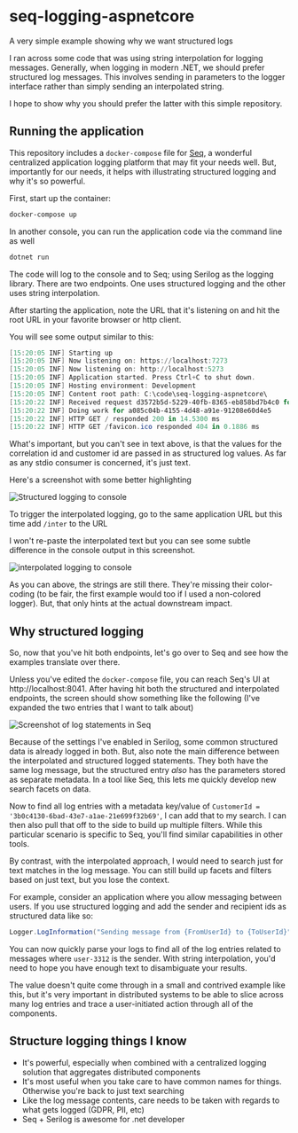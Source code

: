 # seq-logging-aspnetcore
A very simple example showing why we want structured logs

I ran across some code that was using string interpolation for logging messages. Generally, when logging in modern .NET, we should prefer structured log messages. This involves sending in parameters to the logger interface rather than simply sending an interpolated string.

I hope to show why you should prefer the latter with this simple repository.

## Running the application

This repository includes a `docker-compose` file for [Seq](https://datalust.co/seq), a wonderful centralized application logging platform that may fit your needs well. But, importantly for our needs, it helps with illustrating structured logging and why it's so powerful.

First, start up the container:

```powershell
docker-compose up
```

In another console, you can run the application code via the command line as well

```powershell
dotnet run
```

The code will log to the console and to Seq; using Serilog as the logging library. There are two endpoints. One uses structured logging and the other uses string interpolation.

After starting the application, note the URL that it's listening on and hit the root URL in your favorite browser or http client. 

You will see some output similar to this:

```powershell
[15:20:05 INF] Starting up
[15:20:05 INF] Now listening on: https://localhost:7273
[15:20:05 INF] Now listening on: http://localhost:5273
[15:20:05 INF] Application started. Press Ctrl+C to shut down.
[15:20:05 INF] Hosting environment: Development
[15:20:05 INF] Content root path: C:\code\seq-logging-aspnetcore\
[15:20:22 INF] Received request d3572b5d-5229-40fb-8365-eb858bd7b4c0 for a085c04b-4155-4d48-a91e-91208e60d4e5
[15:20:22 INF] Doing work for a085c04b-4155-4d48-a91e-91208e60d4e5
[15:20:22 INF] HTTP GET / responded 200 in 14.5300 ms
[15:20:22 INF] HTTP GET /favicon.ico responded 404 in 0.1886 ms
```

What's important, but you can't see in text above, is that the values for the correlation id and customer id are passed in as structured log values. As far as any stdio consumer is concerned, it's just text.

Here's a screenshot with some better highlighting

![Structured logging to console](https://user-images.githubusercontent.com/213495/156053302-3bf1bb49-766d-4d65-97cf-90617ba92860.png)

To trigger the interpolated logging, go to the same application URL but this time add `/inter` to the URL

I won't re-paste the interpolated text but you can see some subtle difference in the console output in this screenshot.

![interpolated logging to console](https://user-images.githubusercontent.com/213495/156053687-136a3e5b-d211-4b8d-97b2-b6a19e52930d.png)

As you can above, the strings are still there. They're missing their color-coding (to be fair, the first example would too if I used a non-colored logger). But, that only hints at the actual downstream impact.

## Why structured logging

So, now that you've hit both endpoints, let's go over to Seq and see how the examples translate over there.

Unless you've edited the `docker-compose` file, you can reach Seq's UI at http://localhost:8041. After having hit both the structured and interpolated endpoints, the screen should show something like the following (I've expanded the two entries that I want to talk about)

![Screenshot of log statements in Seq](https://user-images.githubusercontent.com/213495/156054817-99bce753-2d01-4dd8-8ac9-7111196b9e85.png)

Because of the settings I've enabled in Serilog, some common structured data is already logged in both. But, also note the main difference between the interpolated and structured logged statements. They both have the same log message, but the structured entry _also_ has the parameters stored as separate metadata. In a tool like Seq, this lets me quickly develop new search facets on data. 

Now to find all log entries with a metadata key/value of `CustomerId = '3b0c4130-6bad-43e7-a1ae-21e699f32b69'`, I can add that to my search. I can then also pull that off to the side to build up multiple filters. While this particular scenario is specific to Seq, you'll find similar capabilities in other tools.

By contrast, with the interpolated approach, I would need to search just for text matches in the log message. You can still build up facets and filters based on just text, but you lose the context.

For example, consider an application where you allow messaging between users. If you use structured logging and add the sender and recipient ids as structured data like so:

```csharp
Logger.LogInformation("Sending message from {FromUserId} to {ToUserId}", fromId, toId);
```

You can now quickly parse your logs to find all of the log entries related to messages where `user-3312` is the sender. With string interpolation, you'd need to hope you have enough text to disambiguate your results.

The value doesn't quite come through in a small and contrived example like this, but it's very important in distributed systems to be able to slice across many log entries and trace a user-initiated action through all of the components.

## Structure logging things I know

- It's powerful, especially when combined with a centralized logging solution that aggregates distributed components
- It's most useful when you take care to have common names for things. Otherwise you're back to just text searching
- Like the log message contents, care needs to be taken with regards to what gets logged (GDPR, PII, etc)
- Seq + Serilog is awesome for .net developer
